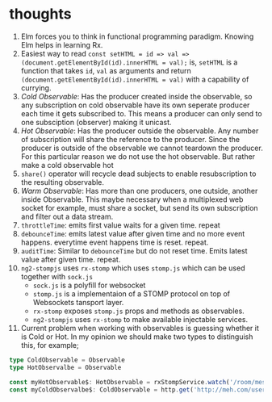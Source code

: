 # thoughts

1) Elm forces you to think in functional programming paradigm. Knowing Elm helps in learning Rx.
2) Easiest way to read `const setHTML = id => val => (document.getElementById(id).innerHTML = val);` is, `setHTML` is a function that takes `id`, `val` as arguments and return `(document.getElementById(id).innerHTML = val)` with a capability of currying.
3) *Cold Observable*: Has the producer created inside the observable, so any subscription on cold observable have its own seperate producer each time it gets subscribed to. This means a producer can only send to one subsciption (observer) making it unicast.
4) *Hot Observable*: Has the producer outside the observable. Any number of subscription will share the reference to the producer. Since the producer is outside of the observable we cannot teardown the producer. For this particular reason we do not use the hot observable. But rather make a cold observable hot
5) `share()` operator will recycle dead subjects to enable resubscription to the resulting observable.
6) *Warm Observable*: Has more than one producers, one outside, another inside Observable. This maybe necessary when a multiplexed web socket for example, must share a socket, but send its own subscription and filter out a data stream.
7) `throttleTime`: emits first value waits for a given time. repeat
8) `debounceTime`: emits latest value after given time and no more event happens. everytime event happens time is reset. repeat.
9) `auditTime`: Similar to `debounceTime` but do not reset time. Emits latest value after given time. repeat.
10) `ng2-stompjs` uses `rx-stomp` which uses `stomp.js` which can be used together with `sock.js`
    * `sock.js` is a polyfill for websocket
    * `stomp.js` is a implementaion of a STOMP protocol on top of Websockets tansport layer.
    * `rx-stomp` exposes `stomp.js` props and methods as observables.
    * `ng2-stompjs` uses `rx-stomp` to make available injectable services.  
11) Current problem when working with observables is guessing whether it is Cold or Hot. In my opinion
we should make two types to distinguish this, for example;
```ts
type ColdObservable = Observable
type HotObservalbe = Observable

const myHotObservable$: HotObservable = rxStompService.watch('/room/messages');
const myColdObservalbe$: ColdObservable = http.get('http://meh.com/user/id');
```

